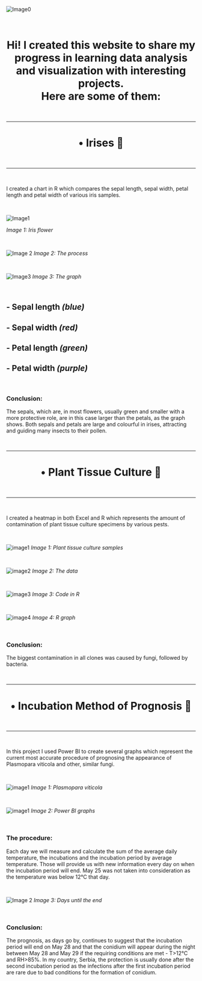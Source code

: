 ![Image0](https://github.com/cerovina/cerovina.github.io/blob/main/012.jpg?raw=true)

<br/>

<h1 align="center">
  Hi! I created this website to share my progress in learning data analysis and visualization with interesting projects.<br/>
  Here are some of them:
  </h1>
  
<br/>

-------------------
<h1 align="center">
  • Irises 🌸
  </h1>
  <br/>
  
-------------------

<br/>

I created a chart in R which compares the sepal length, sepal width, petal length and petal width of various iris samples.

<br/>

![Image1](https://www.integratedots.com/wp-content/uploads/2019/06/iris_petal-sepal-e1560211020463.png)
  
_Image 1: Iris flower_

<br/>

![Image 2](https://github.com/cerovina/Irises-Graph/blob/main/IrisScreenshot.png?raw=true)
_Image 2: The process_

<br/>

![Image3](https://github.com/cerovina/Irises-Graph/blob/main/IrisesGraph.png?raw=true)
_Image 3: The graph_

<br/>

## - Sepal length _(blue)_
## - Sepal width _(red)_
## - Petal length _(green)_
## - Petal width _(purple)_

<br/>

### Conclusion:

The sepals, which are, in most flowers, usually green and smaller with a more protective role, are in this case larger than the petals, as the graph shows. Both sepals and petals are large and colourful in irises, attracting and guiding many insects to their pollen.

<br/>

---------------------------
<h1 align="center">
  • Plant Tissue Culture 🧫
  </h1>
  <br/>
  
---------------------------

<br/>

I created a heatmap in both Excel and R which represents the amount of contamination of plant tissue culture specimens by various pests.

<br/>

![image1](https://www.plantcelltechnology.com/product_images/uploaded_images/shutterstock-1164049147-min.jpg)
_Image 1: Plant tissue culture samples_

<br/>

![image2](https://github.com/cerovina/PlantTissueCulture1/blob/main/ExcelChart.png?raw=true)
_Image 2: The data_

<br/>

![image3](https://github.com/cerovina/PlantTissueCulture1/blob/main/TissueCultureR.png?raw=true)
_Image 3: Code in R_

<br/>

![image4](https://github.com/cerovina/PlantTissueCulture1/blob/main/RCHART1.png?raw=true)
_Image 4: R graph_

<br/>

### Conclusion:

The biggest contamination in all clones was caused by fungi, followed by bacteria.

<br/>

-------------------------------------
<h1 align="center">
  • Incubation Method of Prognosis 🍄
  </h1>
  <br/>
  
-------------------------------------

<br/>

In this project I used Power BI to create several graphs which represent the current most accurate procedure of prognosing the appearance of Plasmopara viticola and other, similar fungi. 

<br/>

![image1](https://github.com/cerovina/Plasmopara-viticola/blob/main/PlasmoparaImage.jpg?raw=true)
_Image 1: Plasmopara viticola_

<br/>

![image1](https://github.com/cerovina/Plasmopara-viticola/blob/main/Pv.png?raw=true)
_Image 2: Power BI graphs_

<br/>

### The procedure:

Each day we will measure and calculate the sum of the average daily temperature, the incubations and the incubation period by average temperature. Those will provide us with new information every day on when the incubation period will end. May 25 was not taken into consideration as the temperature was below 12°C that day.

<br/>

![Image 2](https://github.com/cerovina/Plasmopara-viticola/blob/main/3pv.png?raw=true)
_Image 3: Days until the end_

<br/>

### Conclusion:

The prognosis, as days go by, continues to suggest that the incubation period will end on May 28 and that the conidium will appear during the night between May 28 and May 29 if the requiring conditions are met - T>12°C and RH>85%.
In my country, Serbia, the protection is usually done after the second incubation period as the infections after the first incubation period are rare due to bad conditions for the formation of conidium.

<br/>
